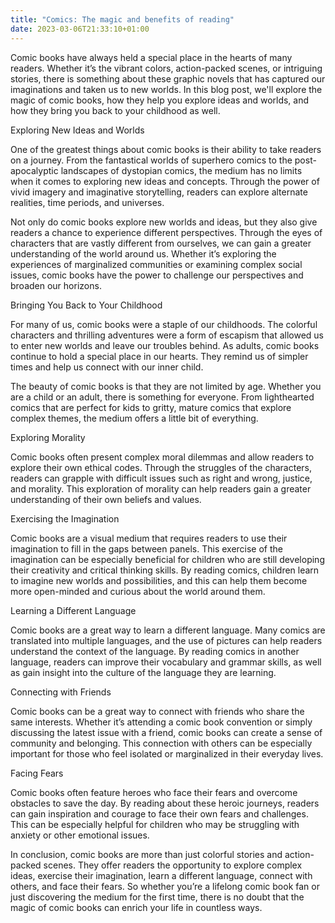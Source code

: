 ```yaml
---
title: "Comics: The magic and benefits of reading"
date: 2023-03-06T21:33:10+01:00
---
```


Comic books have always held a special place in the hearts of many readers. Whether it’s the vibrant colors, action-packed scenes, or intriguing stories, there is something about these graphic novels that has captured our imaginations and taken us to new worlds. In this blog post, we'll explore the magic of comic books, how they help you explore ideas and worlds, and how they bring you back to your childhood as well.

Exploring New Ideas and Worlds

One of the greatest things about comic books is their ability to take readers on a journey. From the fantastical worlds of superhero comics to the post-apocalyptic landscapes of dystopian comics, the medium has no limits when it comes to exploring new ideas and concepts. Through the power of vivid imagery and imaginative storytelling, readers can explore alternate realities, time periods, and universes.

Not only do comic books explore new worlds and ideas, but they also give readers a chance to experience different perspectives. Through the eyes of characters that are vastly different from ourselves, we can gain a greater understanding of the world around us. Whether it’s exploring the experiences of marginalized communities or examining complex social issues, comic books have the power to challenge our perspectives and broaden our horizons.

Bringing You Back to Your Childhood

For many of us, comic books were a staple of our childhoods. The colorful characters and thrilling adventures were a form of escapism that allowed us to enter new worlds and leave our troubles behind. As adults, comic books continue to hold a special place in our hearts. They remind us of simpler times and help us connect with our inner child.

The beauty of comic books is that they are not limited by age. Whether you are a child or an adult, there is something for everyone. From lighthearted comics that are perfect for kids to gritty, mature comics that explore complex themes, the medium offers a little bit of everything.

Exploring Morality

Comic books often present complex moral dilemmas and allow readers to explore their own ethical codes. Through the struggles of the characters, readers can grapple with difficult issues such as right and wrong, justice, and morality. This exploration of morality can help readers gain a greater understanding of their own beliefs and values.

Exercising the Imagination

Comic books are a visual medium that requires readers to use their imagination to fill in the gaps between panels. This exercise of the imagination can be especially beneficial for children who are still developing their creativity and critical thinking skills. By reading comics, children learn to imagine new worlds and possibilities, and this can help them become more open-minded and curious about the world around them.

Learning a Different Language

Comic books are a great way to learn a different language. Many comics are translated into multiple languages, and the use of pictures can help readers understand the context of the language. By reading comics in another language, readers can improve their vocabulary and grammar skills, as well as gain insight into the culture of the language they are learning.

Connecting with Friends

Comic books can be a great way to connect with friends who share the same interests. Whether it’s attending a comic book convention or simply discussing the latest issue with a friend, comic books can create a sense of community and belonging. This connection with others can be especially important for those who feel isolated or marginalized in their everyday lives.

Facing Fears

Comic books often feature heroes who face their fears and overcome obstacles to save the day. By reading about these heroic journeys, readers can gain inspiration and courage to face their own fears and challenges. This can be especially helpful for children who may be struggling with anxiety or other emotional issues.

In conclusion, comic books are more than just colorful stories and action-packed scenes. They offer readers the opportunity to explore complex ideas, exercise their imagination, learn a different language, connect with others, and face their fears. So whether you’re a lifelong comic book fan or just discovering the medium for the first time, there is no doubt that the magic of comic books can enrich your life in countless ways.
